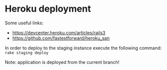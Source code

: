 # Heroku deployment

Some useful links:

* https://devcenter.heroku.com/articles/rails3
* https://github.com/fastestforward/heroku_san

In order to deploy to the staging instance execute the following command: `rake staging deploy`

Note: application is deployed from the current branch!
